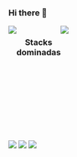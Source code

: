 ### Hi there 👋


<div>
<a href="https://github.com/anuraghazra/github-readme-stats">
  <img align="left" src="https://github-readme-stats.vercel.app/api/top-langs/?username=Makeavel&layout=compact&hide=Batchfile,css,shell,html&theme=dark" />
</a>
 
<a href="https://github.com/anuraghazra/github-readme-stats">
  <img style="width:400px;" align="right" src="https://github-readme-stats.vercel.app/api?username=Makeavel&theme=dark" / >
</a>
</div>


<!-- imagens das stacks -->

<div style="display: flex" align="center"><br>
  <h3>Stacks dominadas<h3>
  <img align="center" alt="Mkvl-K" height="40" width="40" src="https://github.com/devicons/devicon/blob/master/icons/kotlin/kotlin-original.svg">
  <img align="center" alt="Mkvl-C" height="40" width="40" src="https://github.com/devicons/devicon/blob/master/icons/c/c-original.svg">
   
  <img align="center" alt="Mkvl-PHP" height="40" width="40" src="https://github.com/devicons/devicon/blob/master/icons/php/php-original.svg">
  <!--img align="center" alt="Mkvl-sql" height="40" width="40" src="https://github.com/devicons/devicon/blob/master/icons/microsoftsqlserver/microsoftsqlserver-plain-wordmark.svg"-->
  <!--img align="center" alt="Mkvl-CSS" height="40" width="40" src="https://github.com/devicons/devicon/blob/master/icons/css3/css3-original.svg"-->
  <!--img align="center" alt="Mkvl-HTML" height="40" width="40" src="https://github.com/devicons/devicon/blob/master/icons/html5/html5-original.svg"-->
  <img align="center" alt="Mkvl-JS" height="40" width="40" src="https://github.com/devicons/devicon/blob/master/icons/java/java-original.svg">
   
  
  
</div>

##

<div>
  <a href="dpseutroco@gmail.com" taregt="_blank"><img src="https://img.shields.io/badge/Gmail-D14836?style=for-the-badge&logo=gmail&logoColor=white" target="_blank"></a>
  <a href="https://www.linkedin.com/in/paulo-henrique-528a8011b/" taregt="_blank"><img src="https://img.shields.io/badge/LinkedIn-0077B5?style=for-the-badge&logo=linkedin&logoColor=white" target="_blank"></a>
  <a href="https://steamcommunity.com/id/Make4vel" taregt="_blank"><img src="https://img.shields.io/badge/Steam-000000?style=for-the-badge&logo=steam&logoColor=white" target="_blank"></a>
</div>




<!--
**Makeavel/Makeavel** is a ✨ _special_ ✨ repository because its `README.md` (this file) appears on your GitHub profile.

Here are some ideas to get you started:

- 🔭 I’m currently working on ...
- 🌱 I’m currently learning ...
- 👯 I’m looking to collaborate on ...
- 🤔 I’m looking for help with ...
- 💬 Ask me about ...
- 📫 How to reach me: ...
- 😄 Pronouns: ...
- ⚡ Fun fact: ...

https://github.com/devicons/devicon/tree/master/icons  tecnologias
https://dev.to/envoy_/150-badges-for-github-pnk  link das plataformas

-->
